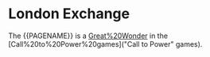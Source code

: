 # London Exchange

The {{PAGENAME}} is a [Great%20Wonder](wonder) in the [Call%20to%20Power%20games]("Call to Power" games).